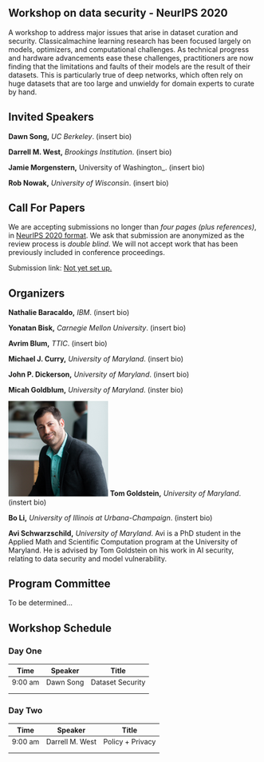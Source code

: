## Workshop on data security - NeurIPS 2020

A workshop to address major issues that arise in dataset curation and security. Classicalmachine learning research has been focused largely on models,  optimizers,  and computational challenges. As technical progress and hardware advancements ease these challenges, practitioners are now finding that the limitations and faults of their models are the result of their datasets. This is particularly true of deep networks, which often rely on huge datasets that are too large and unwieldy for domain experts to curate by hand.

## Invited Speakers
**Dawn Song,** _UC Berkeley_. (insert bio)

**Darrell M. West,** _Brookings Institution_. (insert bio)

**Jamie Morgenstern,** University of Washington_. (insert bio)

**Rob Nowak,** _University of Wisconsin_. (insert bio)

## Call For Papers
We are accepting submissions no longer than _four pages (plus references)_, in [NeurIPS 2020 format](https://neurips.cc/Conferences/2020/PaperInformation/StyleFiles). We ask that submission are anonymized as the review process is _double blind_. We will not accept work that has been previously included in conference proceedings.

Submission link: [Not yet set up.](https://youtu.be/eo5Wr0Ndd68?t=42)

## Organizers
**Nathalie Baracaldo,** _IBM_. (insert bio)

**Yonatan Bisk,** _Carnegie Mellon University_. (insert bio)

**Avrim Blum,** _TTIC_. (insert bio)

**Michael J. Curry,** _University of Maryland_. (insert bio)

**John P. Dickerson,** _University of Maryland_. (insert bio)

**Micah Goldblum,** _University of Maryland_. (inster bio)

<img src="tom_headshot_small.jpg" width="200"> **Tom Goldstein,** _University of Maryland_. (instert bio)

**Bo Li,** _University of Illinois at Urbana-Champaign_. (instert bio)

**Avi Schwarzschild,** _University of Maryland_. Avi is a PhD student in the Applied Math and Scientific Computation program at the University of Maryland. He is advised by Tom Goldstein on his work in AI security, relating to data security and model vulnerability.


## Program Committee
To be determined...

## Workshop Schedule
### Day One 

| Time    	| Speaker   	| Title            	|
|---------	|-----------	|------------------	|
| 9:00 am 	| Dawn Song 	| Dataset Security 	|
|         	|           	|                  	|
|         	|           	|                  	|

### Day Two 

| Time    	| Speaker   	    | Title            	|
|---------	|---------------	|------------------	|
| 9:00 am 	| Darrell M. West	| Policy + Privacy	|
|         	|           	    |                  	|
|         	|           	    |                  	|

